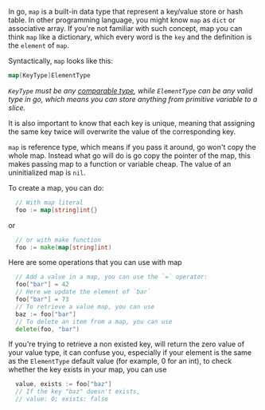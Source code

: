 In go, `map` is a built-in data type that represent a key/value store or hash table. In other programming language, you might know `map` as `dict` or associative array. If you're not familiar with such concept, map you can think `map` like a dictionary, which every word is the `key` and the definition is the `element` of `map`.

Syntactically, `map` looks like this:

```go
map[KeyType]ElementType
```

_`KeyType` must be any [comparable type][gospec-comparable], while `ElementType` can be any valid type in go, which means you can store anything from primitive variable to a slice._

It is also important to know that each key is unique, meaning that assigning the same key twice will overwrite the value of the corresponding key.

`map` is reference type, which means if you pass it around, go won't copy the whole map. Instead what go will do is go copy the pointer of the map, this makes passing map to a function or variable cheap. The value of an uninitialized map is `nil`.

To create a map, you can do:

```go
  // With map literal
  foo := map[string]int{}
```

or

```go
  // or with make function
  foo := make(map[string]int)
```

Here are some operations that you can use with map

```go
  // Add a value in a map, you can use the `=` operator:
  foo["bar"] = 42
  // Here we update the element of `bar`
  foo["bar"] = 73
  // To retrieve a value map, you can use
  baz := foo["bar"]
  // To delete an item from a map, you can use
  delete(foo, "bar")
```

If you're trying to retrieve a non existed key, will return the zero value of your value type, it can confuse you, especially if your element is the same as the `ElementType` default value (for example, 0 for an int), to check whether the key exists in your map, you can use

```go
  value, exists := foo["baz"]
  // If the key "baz" doesn't exists,
  // value: 0; exists: false
```

[gospec-comparable]: https://golang.org/ref/spec#Comparison_operators
